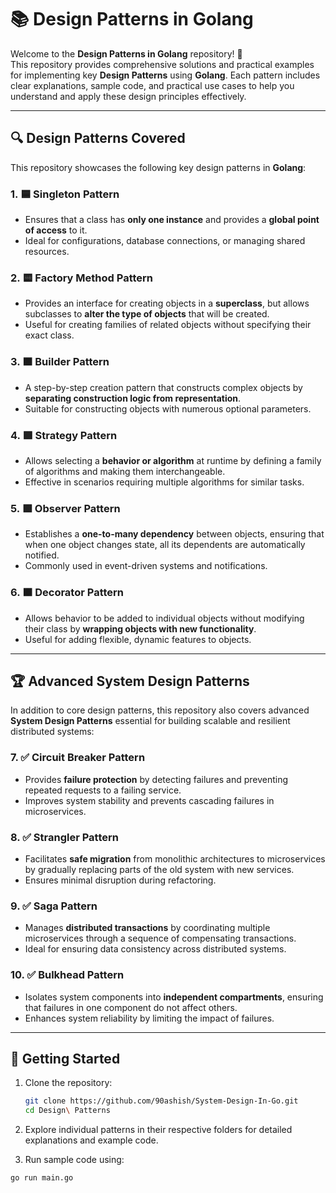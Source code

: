 # 📚 Design Patterns in Golang

Welcome to the **Design Patterns in Golang** repository! 🚀  
This repository provides comprehensive solutions and practical examples for implementing key **Design Patterns** using **Golang**. Each pattern includes clear explanations, sample code, and practical use cases to help you understand and apply these design principles effectively.

---

## 🔍 Design Patterns Covered

This repository showcases the following key design patterns in **Golang**:

### 1. 🟦 Singleton Pattern
- Ensures that a class has **only one instance** and provides a **global point of access** to it.  
- Ideal for configurations, database connections, or managing shared resources.  

### 2. 🟨 Factory Method Pattern
- Provides an interface for creating objects in a **superclass**, but allows subclasses to **alter the type of objects** that will be created.  
- Useful for creating families of related objects without specifying their exact class.  

### 3. 🟧 Builder Pattern
- A step-by-step creation pattern that constructs complex objects by **separating construction logic from representation**.  
- Suitable for constructing objects with numerous optional parameters.  

### 4. 🟪 Strategy Pattern
- Allows selecting a **behavior or algorithm** at runtime by defining a family of algorithms and making them interchangeable.  
- Effective in scenarios requiring multiple algorithms for similar tasks.  

### 5. 🟩 Observer Pattern
- Establishes a **one-to-many dependency** between objects, ensuring that when one object changes state, all its dependents are automatically notified.  
- Commonly used in event-driven systems and notifications.  

### 6. 🟫 Decorator Pattern
- Allows behavior to be added to individual objects without modifying their class by **wrapping objects with new functionality**.  
- Useful for adding flexible, dynamic features to objects.  

---

## 🏆 Advanced System Design Patterns

In addition to core design patterns, this repository also covers advanced **System Design Patterns** essential for building scalable and resilient distributed systems:

### 7. ✅ Circuit Breaker Pattern
- Provides **failure protection** by detecting failures and preventing repeated requests to a failing service.  
- Improves system stability and prevents cascading failures in microservices.  

### 8. ✅ Strangler Pattern
- Facilitates **safe migration** from monolithic architectures to microservices by gradually replacing parts of the old system with new services.  
- Ensures minimal disruption during refactoring.  

### 9. ✅ Saga Pattern
- Manages **distributed transactions** by coordinating multiple microservices through a sequence of compensating transactions.  
- Ideal for ensuring data consistency across distributed systems.  

### 10. ✅ Bulkhead Pattern
- Isolates system components into **independent compartments**, ensuring that failures in one component do not affect others.  
- Enhances system reliability by limiting the impact of failures.  

---

## 🚀 Getting Started

1. Clone the repository:
   ```bash
   git clone https://github.com/90ashish/System-Design-In-Go.git
   cd Design\ Patterns 
   ```

2. Explore individual patterns in their respective folders for detailed explanations and example code.

3. Run sample code using:

```
go run main.go
```
